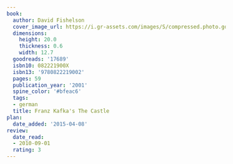 ```yaml
---
book:
  author: David Fishelson
  cover_image_url: https://i.gr-assets.com/images/S/compressed.photo.goodreads.com/books/1327873352l/17689._SX98_.jpg
  dimensions:
    height: 20.0
    thickness: 0.6
    width: 12.7
  goodreads: '17689'
  isbn10: 082221900X
  isbn13: '9780822219002'
  pages: 59
  publication_year: '2001'
  spine_color: '#bfeac6'
  tags:
  - german
  title: Franz Kafka's The Castle
plan:
  date_added: '2015-04-08'
review:
  date_read:
  - 2010-09-01
  rating: 3
---
```


